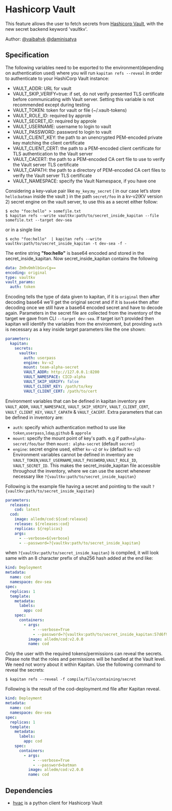 # Hashicorp Vault

This feature allows the user to fetch secrets from [Hashicorp Vault](https://www.vaultproject.io/), with the new secret backend keyword 'vaultkv'.

Author: [@vaibahvk](https://github.com/vaibhavk) [@daminisatya](https://github.com/daminisatya)
## Specification

The following variables need to be exported to the environment(depending on authentication used) where you will run `kapitan refs --reveal` in order to authenticate to your HashiCorp Vault instance:
* VAULT_ADDR: URL for vault
* VAULT_SKIP_VERIFY=true: if set, do not verify presented TLS certificate before communicating with Vault server. Setting this variable is not recommended except during testing
* VAULT_TOKEN: token for vault or file (~/.vault-tokens)
* VAULT_ROLE_ID: required by approle
* VAULT_SECRET_ID: required by approle
* VAULT_USERNAME: username to login to vault
* VAULT_PASSWORD: password to login to vault
* VAULT_CLIENT_KEY: the path to an unencrypted PEM-encoded private key matching the client certificate
* VAULT_CLIENT_CERT: the path to a PEM-encoded client certificate for TLS authentication to the Vault server
* VAULT_CACERT: the path to a PEM-encoded CA cert file to use to verify the Vault server TLS certificate
* VAULT_CAPATH: the path to a directory of PEM-encoded CA cert files to verify the Vault server TLS certificate
* VAULT_NAMESPACE: specify the Vault Namespace, if you have one

Considering a key-value pair like `my_key`:`my_secret` ( in our case let’s store `hello`:`batman` inside the vault ) in the path `secret/foo` in a kv-v2(KV version 2) secret engine on the vault server, to use this as a secret either follow:

```shell
$ echo "foo:hello" > somefile.txt
$ kapitan refs --write vaultkv:path/to/secret_inside_kapitan --file somefile.txt --target dev-sea
```
or in a single line
```shell
$ echo "foo:hello"  | kapitan refs --write vaultkv:path/to/secret_inside_kapitan -t dev-sea -f -
```
The entire string __"foo:hello"__ is base64 encoded and stored in the secret_inside_kapitan. Now secret_inside_kapitan contains the following

```yaml
data: Zm9vOmhlbGxvCg==
encoding: original
type: vaultkv
vault_params:
  auth: token
```

Encoding tells the type of data given to kapitan, if it is `original` then after decoding base64 we'll get the original secret and if it is `base64` then after decoding once we still have a base64 encoded secret and have to decode again.
Parameters in the secret file are collected from the inventory of the target we gave from CLI `--target dev-sea`. If target isn't provided then kapitan will identify the variables from the environment, but providing `auth` is necessary as a key inside target parameters like the one shown:
```yaml
parameters:
  kapitan:
    secrets:
      vaultkv:
        auth: userpass
        engine: kv-v2
        mount: team-alpha-secret
        VAULT_ADDR: http://127.0.0.1:8200
        VAULT_NAMESPACE: CICD-alpha
        VAULT_SKIP_VERIFY: false
        VAULT_CLIENT_KEY: /path/to/key
        VAULT_CLIENT_CERT: /path/to/cert
```
Environment variables that can be defined in kapitan inventory are `VAULT_ADDR`, `VAULT_NAMESPACE`, `VAULT_SKIP_VERIFY`, `VAULT_CLIENT_CERT`, `VAULT_CLIENT_KEY`, `VAULT_CAPATH` & `VAULT_CACERT`.
Extra parameters that can be defined in inventory are:
* `auth`: specify which authentication method to use like `token`,`userpass`,`ldap`,`github` & `approle`
* `mount`: specify the mount point of key's path. e.g if path=`alpha-secret/foo/bar` then `mount: alpha-secret` (default `secret`)
* `engine`: secret engine used, either `kv-v2` or `kv` (default `kv-v2`)
Environment variables cannot be defined in inventory are `VAULT_TOKEN`,`VAULT_USERNAME`,`VAULT_PASSWORD`,`VAULT_ROLE_ID`,` VAULT_SECRET_ID`.
This makes the secret_inside_kapitan file accessible throughout the inventory, where we can use the secret whenever necessary like `?{vaultkv:path/to/secret_inside_kapitan}`

Following is the example file having a secret and pointing to the vault `?{vaultkv:path/to/secret_inside_kapitan}`

```yaml
parameters:
  releases:
    cod: latest
  cod:
    image: alledm/cod:${cod:release}
    release: ${releases:cod}
    replicas: ${replicas}
    args:
      - --verbose=${verbose}
      - --password=?{vaultkv:path/to/secret_inside_kapitan}
```
when `?{vaultkv:path/to/secret_inside_kapitan}` is compiled, it will look same with an 8 character prefix of sha256 hash added at the end like:
```yaml
kind: Deployment
metadata:
  name: cod
  namespace: dev-sea
spec:
  replicas: 1
  template:
    metadata:
      labels:
        app: cod
    spec:
      containers:
        - args:
            - --verbose=True
            - --password=?{vaultkv:path/to/secret_inside_kapitan:57d6f9b7}
          image: alledm/cod:v2.0.0
          name: cod
```

Only the user with the required tokens/permissions can reveal the secrets. Please note that the roles and permissions will be handled at the Vault level. We need not worry about it within Kapitan. Use the following command to reveal the secrets:

```shell
$ kapitan refs --reveal -f compile/file/containing/secret
```

Following is the result of the cod-deployment.md file after Kapitan reveal.

```yaml
kind: Deployment
metadata:
  name: cod
  namespace: dev-sea
spec:
  replicas: 1
  template:
    metadata:
      labels:
        app: cod
    spec:
      containers:
        - args:
            - --verbose=True
            - --password=batman
          image: alledm/cod:v2.0.0
          name: cod
```

## Dependencies

- [hvac](https://github.com/hvac/hvac) is a python client for Hashicorp Vault
